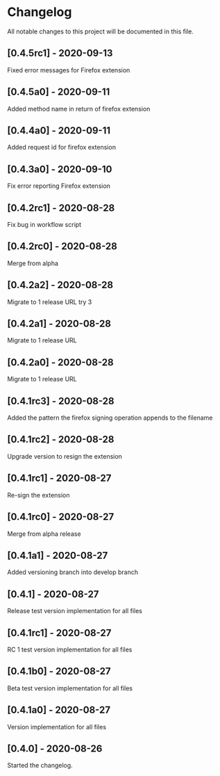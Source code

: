 # Changelog

All notable changes to this project will be documented in this file.

## [0.4.5rc1] - 2020-09-13

Fixed error messages for Firefox extension

## [0.4.5a0] - 2020-09-11

Added method name in return of firefox extension

## [0.4.4a0] - 2020-09-11

Added request id for firefox extension

## [0.4.3a0] - 2020-09-10

Fix error reporting Firefox extension

## [0.4.2rc1] - 2020-08-28

Fix bug in workflow script

## [0.4.2rc0] - 2020-08-28

Merge from alpha

## [0.4.2a2] - 2020-08-28

Migrate to 1 release URL try 3

## [0.4.2a1] - 2020-08-28

Migrate to 1 release URL

## [0.4.2a0] - 2020-08-28

Migrate to 1 release URL

## [0.4.1rc3] - 2020-08-28

Added the pattern the firefox signing operation appends to the filename

## [0.4.1rc2] - 2020-08-28

Upgrade version to resign the extension

## [0.4.1rc1] - 2020-08-27

Re-sign the extension

## [0.4.1rc0] - 2020-08-27

Merge from alpha release

## [0.4.1a1] - 2020-08-27

Added versioning branch into develop branch

## [0.4.1] - 2020-08-27

Release test version implementation for all files

## [0.4.1rc1] - 2020-08-27

RC 1 test version implementation for all files

## [0.4.1b0] - 2020-08-27

Beta test version implementation for all files

## [0.4.1a0] - 2020-08-27

Version implementation for all files

## [0.4.0] - 2020-08-26

Started the changelog.